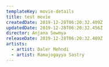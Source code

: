 ```yaml
---
templateKey: movie-details
title: test movie
createdDate: 2019-12-28T06:20:32.409Z
updatedDate: 2019-12-28T06:20:32.456Z
director: Anjana Sowmya
releaseDate: 2019-12-28T06:20:32.489Z
artists:
  - artist: Daler Mehndi
  - artist: Ramajogayya Sastry
---
```


